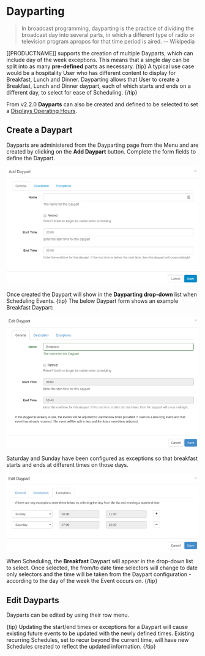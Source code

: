 <!--toc=scheduling-->
# Dayparting

> In broadcast programming, dayparting is the practice of dividing the broadcast day into several parts, in which a different type of radio or television program apropos for that time period is aired.
> -- Wikipedia

[[PRODUCTNAME]] supports the creation of multiple Dayparts, which can include day of the week exceptions. This means that a single day can be split into as many **pre-defined** parts as necessary.
{tip}
A typical use case would be a hospitality User who has different content to display for Breakfast, Lunch and Dinner. Dayparting allows that User to create a Breakfast, Lunch and Dinner daypart, each of which starts and ends on a different day, to select for ease of Scheduling.
{/tip}

From v2.2.0 **Dayparts** can also be created and defined to be selected to set a [Displays Operating Hours](displays_settings#Network).

## Create a Daypart

Dayparts are administered from the Dayparting page from the Menu and are created by clicking on the **Add Daypart** button. Complete the form fields to define the Daypart.

![Add Dayparts](img/schedule_dayparts_add.png)

Once created the Daypart will show in the **Dayparting drop-down** list when Scheduling Events.
{tip}
The below Daypart form shows an example Breakfast Daypart:

![Exanple Breakfast Daypart](img/scheduling_daypart_form.png)

Saturday and Sunday have been configured as exceptions so that breakfast starts and ends at different times on those days.

![Daypart form exceptions tab](img/scheduling_daypart_form_exceptions.png)

When Scheduling, the **Breakfast** Daypart will appear in the drop-down list to select. Once selected, the from/to date time selectors will change to date only selectors and the time will be taken from the Daypart configuration - according to the day of the week the Event occurs on.
{/tip}

## Edit Dayparts

Dayparts can be edited by using their row menu. 

{tip}
Updating the start/end times or exceptions for a Daypart will cause existing future events to be updated with the newly defined times. Existing recurring Schedules, set to recur beyond the current time, will have new Schedules created to reflect the updated information.
{/tip}
